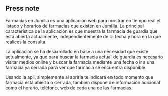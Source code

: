 ## Press note


Farmacias en Jumilla es una aplicación web para mostrar en tiempo real el listado y horarios de farmacias que existen en Jumilla. La principal característica de la aplicación es que muestra la farmacia de guardia que está abierta actualmente, independientemente de la fecha y hora en la que realices la consulta.

La aplicación se ha desarrollado en base a una necesidad que existe actualmente, ya que para buscar la farmacia actual de guardia es necesario visitar medios online y buscar la farmacia mediante una fecha o ir a una farmacia ya cerrada para ver que farmacia se encuentra disponible.

Usando la apli, simplemente al abrirla te indicará en todo momento que farmacia está abierta o cerrada, también dispone de información adicional como el horario, teléfono, web de cada una de las farmacias.
